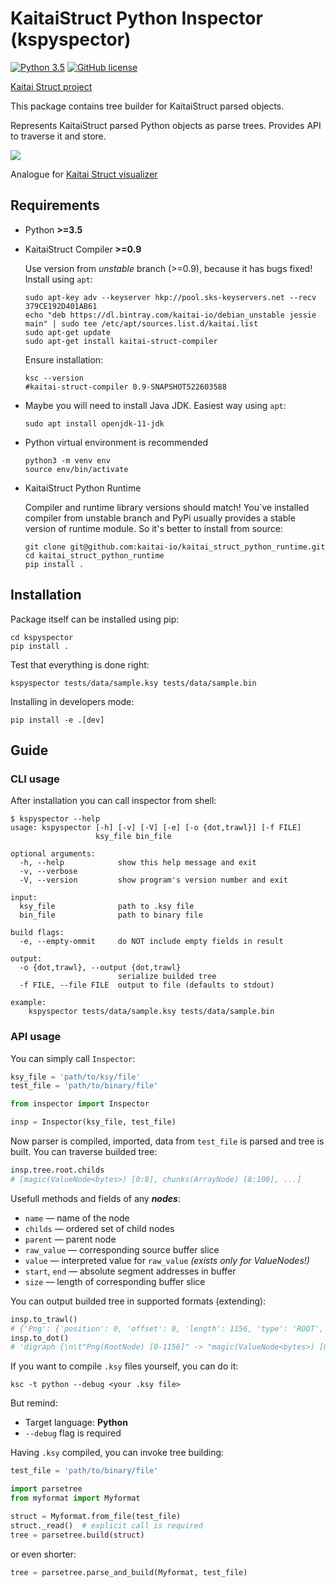 # KaitaiStruct Python Inspector (kspyspector)

[![Python 3.5](https://img.shields.io/badge/python-3.5-blue.svg)](https://www.python.org/downloads/release/python-350/)
[![GitHub license](https://img.shields.io/github/license/aleasims/kaitai-struct-python-inspector)](https://github.com/aleasims/kaitai-struct-python-inspector/blob/master/LICENSE)


[Kaitai Struct project](https://github.com/kaitai-io)

This package contains tree builder for KaitaiStruct parsed objects.

Represents KaitaiStruct parsed Python objects as parse trees. Provides API to traverse it and store.

![](https://i.imgur.com/RapSXSH.png)

Analogue for [Kaitai Struct visualizer](https://github.com/kaitai-io/kaitai_struct_visualizer) 

## Requirements
* Python **>=3.5**

* KaitaiStruct Compiler **>=0.9**

  Use version from *unstable* branch (>=0.9), because it has bugs fixed! Install using `apt`:
  
  ```
  sudo apt-key adv --keyserver hkp://pool.sks-keyservers.net --recv 379CE192D401AB61
  echo "deb https://dl.bintray.com/kaitai-io/debian_unstable jessie main" | sudo tee /etc/apt/sources.list.d/kaitai.list
  sudo apt-get update
  sudo apt-get install kaitai-struct-compiler
  ```
  Ensure installation:
  ```
  ksc --version
  #kaitai-struct-compiler 0.9-SNAPSHOT522603588
  ```

* Maybe you will need to install Java JDK. Easiest way using `apt`:

  ```
  sudo apt install openjdk-11-jdk
  ```

* Python virtual environment is recommended
  ```
  python3 -m venv env
  source env/bin/activate
  ```

* KaitaiStruct Python Runtime

  Compiler and runtime library versions should match! You`ve installed compiler from unstable branch and PyPi usually provides a stable version of runtime module. So it's better to install from source:
  ```
  git clone git@github.com:kaitai-io/kaitai_struct_python_runtime.git
  cd kaitai_struct_python_runtime
  pip install .
  ```

## Installation
Package itself can be installed using pip:
```
cd kspyspector
pip install .
```

Test that everything is done right:
```
kspyspector tests/data/sample.ksy tests/data/sample.bin
```

Installing in developers mode:
```
pip install -e .[dev]
```

## Guide

### CLI usage
After installation you can call inspector from shell:
```
$ kspyspector --help
usage: kspyspector [-h] [-v] [-V] [-e] [-o {dot,trawl}] [-f FILE]
                   ksy_file bin_file

optional arguments:
  -h, --help            show this help message and exit
  -v, --verbose
  -V, --version         show program's version number and exit

input:
  ksy_file              path to .ksy file
  bin_file              path to binary file

build flags:
  -e, --empty-ommit     do NOT include empty fields in result

output:
  -o {dot,trawl}, --output {dot,trawl}
                        serialize builded tree
  -f FILE, --file FILE  output to file (defaults to stdout)

example:
    kspyspector tests/data/sample.ksy tests/data/sample.bin
```

### API usage

You can simply call `Inspector`:
```python
ksy_file = 'path/to/ksy/file'
test_file = 'path/to/binary/file'

from inspector import Inspector

insp = Inspector(ksy_file, test_file)
```

Now parser is compiled, imported, data from `test_file` is parsed and tree is built. You can traverse builded tree:

```python
insp.tree.root.childs
# [magic(ValueNode<bytes>) [0:8], chunks(ArrayNode) [8:100], ...]
```

Usefull methods and fields of any ***nodes***:

* `name` — name of the node
* `childs` — ordered set of child nodes
* `parent` — parent node
* `raw_value` — corresponding source buffer slice
* `value` — interpreted value for `raw_value` *(exists only for ValueNodes!)*
* `start`, `end` — absolute segment addresses in buffer
* `size` — length of corresponding buffer slice

You can output builded tree in supported formats (extending):
```python
insp.to_trawl()
# {'Png': {'position': 0, 'offset': 0, 'length': 1156, 'type': 'ROOT', 'fields'...
insp.to_dot()
# 'digraph {\n\t"Png(RootNode) [0-1156]" -> "magic(ValueNode<bytes>) [0-8]"...
```


If you want to compile `.ksy` files yourself, you can do it:
```
ksc -t python --debug <your .ksy file>
```
But remind:
* Target language: **Python**
* `--debug` flag is required

Having `.ksy` compiled, you can invoke tree building:
```python
test_file = 'path/to/binary/file'

import parsetree
from myformat import Myformat

struct = Myformat.from_file(test_file)
struct._read()  # explicit call is required
tree = parsetree.build(struct)
```
or even shorter:
```python
tree = parsetree.parse_and_build(Myformat, test_file)
```
